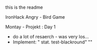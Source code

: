 this is the readme 

IronHack Angry - Bird Game

Montay - Projekt : Day 1 

- do a lot of resaerch - was very los...
- Implement:    " stat. test-blackround"
                ""
